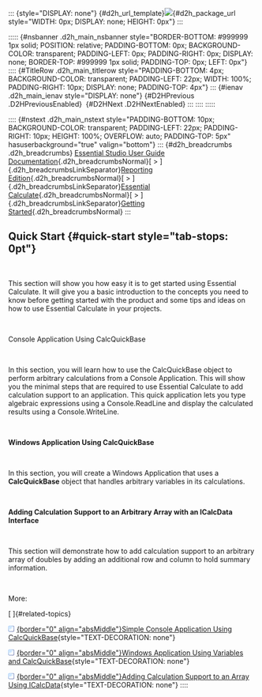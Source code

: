 ::: {style="DISPLAY: none"}
[](ms-xhelp:///?Id=d2h_url_template){#d2h_url_template}![](!package_url!){#d2h_package_url style="WIDTH: 0px; DISPLAY: none; HEIGHT: 0px"}
:::

::::: {#nsbanner .d2h_main_nsbanner style="BORDER-BOTTOM: #999999 1px solid; POSITION: relative; PADDING-BOTTOM: 0px; BACKGROUND-COLOR: transparent; PADDING-LEFT: 0px; PADDING-RIGHT: 0px; DISPLAY: none; BORDER-TOP: #999999 1px solid; PADDING-TOP: 0px; LEFT: 0px"}
:::: {#TitleRow .d2h_main_titlerow style="PADDING-BOTTOM: 4px; BACKGROUND-COLOR: transparent; PADDING-LEFT: 22px; WIDTH: 100%; PADDING-RIGHT: 10px; DISPLAY: none; PADDING-TOP: 4px"}
::: {#ienav .d2h_main_ienav style="DISPLAY: none"}
[](ms-xhelp:///?Id=fdfa040a-b260-4801-a832-9fc0771e5974){#D2HPrevious .D2HPreviousEnabled}  [](ms-xhelp:///?Id=36241bc6-4b5a-4ac4-aacf-79860f757348){#D2HNext .D2HNextEnabled}
:::
::::
:::::

:::: {#nstext .d2h_main_nstext style="PADDING-BOTTOM: 10px; BACKGROUND-COLOR: transparent; PADDING-LEFT: 22px; PADDING-RIGHT: 10px; HEIGHT: 100%; OVERFLOW: auto; PADDING-TOP: 5px" hasuserbackground="true" valign="bottom"}
::: {#d2h_breadcrumbs .d2h_breadcrumbs}
[Essential Studio User Guide Documentation](ms-xhelp:///?Id=12457748-09e3-4d74-a240-8e049cedf030){.d2h_breadcrumbsNormal}[ \> ]{.d2h_breadcrumbsLinkSeparator}[Reporting Edition](ms-xhelp:///?Id=027aa5b6-6676-4f93-ad23-c20e8c45792e){.d2h_breadcrumbsNormal}[ \> ]{.d2h_breadcrumbsLinkSeparator}[Essential Calculate](ms-xhelp:///?Id=2ea52c7f-a332-43bd-9ca7-2ea0898ff54e){.d2h_breadcrumbsNormal}[ \> ]{.d2h_breadcrumbsLinkSeparator}[Getting Started](ms-xhelp:///?Id=9a68faa8-f16b-4e2e-9665-4a2bb315f199){.d2h_breadcrumbsNormal}
:::

## Quick Start {#quick-start style="tab-stops: 0pt"}

 

This section will show you how easy it is to get started using Essential Calculate. It will give you a basic introduction to the concepts you need to know before getting started with the product and some tips and ideas on how to use Essential Calculate in your projects.

 

Console Application Using CalcQuickBase

 

In this section, you will learn how to use the CalcQuickBase object to perform arbitrary calculations from a Console Application. This will show you the minimal steps that are required to use Essential Calculate to add calculation support to an application. This quick application lets you type algebraic expressions using a Console.ReadLine and display the calculated results using a Console.WriteLine.

 

**Windows Application Using CalcQuickBase**

 

In this section, you will create a Windows Application that uses a **CalcQuickBase** object that handles arbitrary variables in its calculations.

 

**Adding Calculation Support to an Arbitrary Array with an ICalcData Interface**

 

This section will demonstrate how to add calculation support to an arbitrary array of doubles by adding an additional row and column to hold summary information.

 

More:

[ ]{#related-topics}

[![](button.gif){border="0" align="absMiddle"}Simple Console Application Using CalcQuickBase](ms-xhelp:///?Id=36241bc6-4b5a-4ac4-aacf-79860f757348){style="TEXT-DECORATION: none"}

[![](button.gif){border="0" align="absMiddle"}Windows Application Using Variables and CalcQuickBase](ms-xhelp:///?Id=f9f83b7e-62f1-4833-b104-369b0008f4ca){style="TEXT-DECORATION: none"}

[![](button.gif){border="0" align="absMiddle"}Adding Calculation Support to an Array Using ICalcData](ms-xhelp:///?Id=bcc0e4ff-6166-4d28-b544-848be33df86c){style="TEXT-DECORATION: none"}
::::
